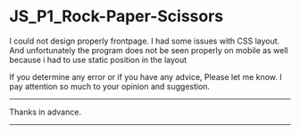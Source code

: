 # JS_P1_Rock-Paper-Scissors
<p> I could not design properly frontpage. I had some issues with CSS layout. And unfortunately the program does not be seen properly on mobile as well because i had to use static position in the layout </p>
<p> If you determine any error or if you have any advice, Please let me know. I pay attention so much to your opinion and suggestion.</p><hr>
<p> Thanks in advance. </p><hr>
